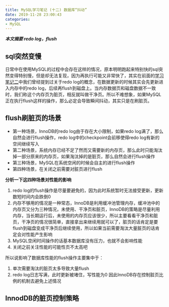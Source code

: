 ```yaml
---
title: MySQL学习笔记 (十二) 数据库“抖动”
date: 2019-11-28 23:00:43
categories:
- MySQL
---
```


***本文摘要 redo log，flush***
<!--more-->
## sql突然变慢
日常中在使用MySQL的过程中会存在这样的情况，原本明明跑起来特别快的sql突然变得特别慢，但是却无法复现，因为再执行可能又非常快了，其实在前面的[学习笔记二](https://zycr10.github.io/2019/06/20/mysql-note-20190620-0)中我们曾经提到过关于redo log的概念，在数据更新的时候其实会先更新进入内存中的redo log，后续再flush到磁盘上。当内存数据页和磁盘数据不一致时，我们称这个内存页为脏页，相反就叫做干净页。所以不难想象，如果MySQL正在执行flush这样的操作，那么必定会导致瞬间抖动，其实只是在刷脏页。

## flush刷脏页的场景
* 第一种场景，InnoDB的redo log由于存在大小限制，如果redo log满了，那么自然会进行flush操作，redo log中的checkpoint会前移使得redo log有新的空间继续写入
* 第二种场景，系统内存已经不足了然而又需要新的内存页，那么此时只能淘汰掉一部分原来的内存页，如果淘汰掉的是脏页，那么自然会进行flush操作
* 第三种场景，MySQL在系统空闲的时候会自主的进行flush操作
* 第四种场景，在关闭之前需要对脏页进行flush

**分析一下这四种场景对性能的影响**
1. redo log的flush操作是尽量要避免的，因为此时系统暂时无法接受更新，更新数短时间内会跌倒0
2. 内存不够用的情况是一种常态，InnoDB是利用缓冲池管理内存，缓冲池中的内存页又分为三种情况，未使用、干净页和脏页，InnoDB的策略是尽量利用内存，当长期运行后，未使用的内存页应该很少，所以主要看看干净页和脏页，干净页的情况很简单，直接拿出来继续用就可以了，脏页的话肯定是要flush到磁盘变成干净页后继续使用，所以如果当前需要淘汰大量脏页的话肯定会对性能产生影响
3. MySQL空闲时间操作的话基本数据库没有压力，也就不会影响性能
4. 关闭之前关注性能的可能性页不太高吧

所以说影响了数据库性能的flush操作主要集中于：
1. 单次需要淘汰的脏页太多导致大量flush
2. redo log日志写满，此时更新被堵住，写性能为0
因此InnoDB存在控制脏页比例的机制去避免上述情况

## InnodDB的脏页控制策略